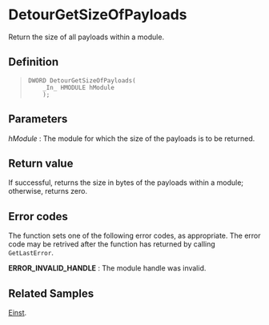 DetourGetSizeOfPayloads
=======================

Return the size of all payloads within a module.

Definition
----------

>     DWORD DetourGetSizeOfPayloads(
>         _In_ HMODULE hModule
>         );

Parameters
----------

*hModule*
:   The module for which the size of the payloads is to be returned.

Return value
------------

If successful, returns the size in bytes of the payloads within a
module; otherwise, returns zero.

Error codes
-----------

The function sets one of the following error codes, as appropriate. The
error code may be retrived after the function has returned by calling
`GetLastError`.

**ERROR\_INVALID\_HANDLE**
:   The module handle was invalid.

Related Samples
---------------

[Einst](SampleEinst.md).
